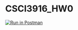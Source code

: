 # CSCI3916_HW0
[![Run in Postman](https://run.pstmn.io/button.svg)](https://app.getpostman.com/run-collection/e9be1e836fc8944edbb1)

